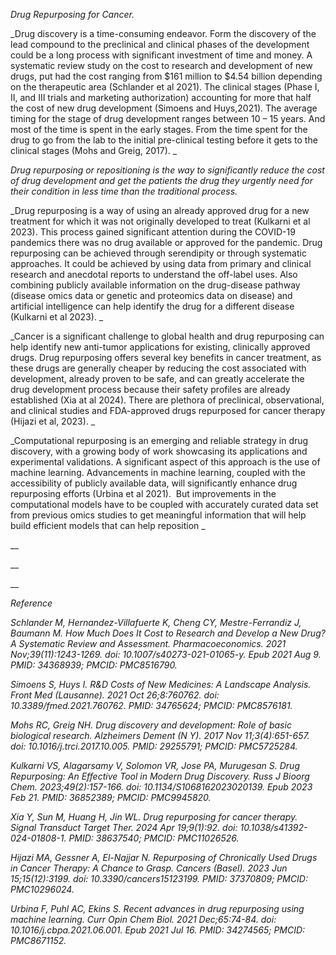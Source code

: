 _Drug Repurposing for Cancer._

_Drug discovery is a time-consuming endeavor. Form the discovery of the lead compound to the preclinical and clinical phases of the development could be a long process with significant investment of time and money. A systematic review study on the cost to research and development of new drugs, put had the cost ranging from $161 million to $4.54 billion depending on the therapeutic area (Schlander et al 2021). The clinical stages (Phase I, II, and III trials and marketing authorization) accounting for more that half the cost of new drug development (Simoens and Huys,2021). The average timing for the stage of drug development ranges between 10 – 15 years. And most of the time is spent in the early stages. From the time spent for the drug to go from the lab to the initial pre-clinical testing before it gets to the clinical stages (Mohs and Greig, 2017). _

_Drug repurposing or repositioning is the way to significantly reduce the cost of drug development and get the patients the drug they urgently need for their condition in less time than the traditional process._

_Drug repurposing is a way of using an already approved drug for a new treatment for which it was not originally developed to treat (Kulkarni et al 2023). This process gained significant attention during the COVID-19 pandemics there was no drug available or approved for the pandemic. Drug repurposing can be achieved through serendipity or through systematic approaches. It could be achieved by using data from primary and clinical research and anecdotal reports to understand the off-label uses. Also combining publicly available information on the drug-disease pathway (disease omics data or genetic and proteomics data on disease) and artificial intelligence can help identify the drug for a different disease (Kulkarni et al 2023). _

_Cancer is a significant challenge to global health and drug repurposing can help identify new anti-tumor applications for existing, clinically approved drugs. Drug repurposing offers several key benefits in cancer treatment, as these drugs are generally cheaper by reducing the cost associated with development, already proven to be safe, and can greatly accelerate the drug development process because their safety profiles are already established (Xia at al 2024). There are plethora of preclinical, observational, and clinical studies and FDA-approved drugs repurposed for cancer therapy (Hijazi et al, 2023). _

_Computational repurposing is an emerging and reliable strategy in drug discovery, with a growing body of work showcasing its applications and experimental validations. A significant aspect of this approach is the use of machine learning. Advancements in machine learning, coupled with the accessibility of publicly available data, will significantly enhance drug repurposing efforts (Urbina et al 2021).  But improvements in the computational models have to be coupled with accurately curated data set from previous omics studies to get meaningful information that will help build efficient models that can help reposition _

__

__

__

_Reference_

_Schlander M, Hernandez-Villafuerte K, Cheng CY, Mestre-Ferrandiz J, Baumann M. How Much Does It Cost to Research and Develop a New Drug? A Systematic Review and Assessment. Pharmacoeconomics. 2021 Nov;39(11):1243-1269. doi: 10.1007/s40273-021-01065-y. Epub 2021 Aug 9. PMID: 34368939; PMCID: PMC8516790._

_Simoens S, Huys I. R\&D Costs of New Medicines: A Landscape Analysis. Front Med (Lausanne). 2021 Oct 26;8:760762. doi: 10.3389/fmed.2021.760762. PMID: 34765624; PMCID: PMC8576181._

_Mohs RC, Greig NH. Drug discovery and development: Role of basic biological research. Alzheimers Dement (N Y). 2017 Nov 11;3(4):651-657. doi: 10.1016/j.trci.2017.10.005. PMID: 29255791; PMCID: PMC5725284._

_Kulkarni VS, Alagarsamy V, Solomon VR, Jose PA, Murugesan S. Drug Repurposing: An Effective Tool in Modern Drug Discovery. Russ J Bioorg Chem. 2023;49(2):157-166. doi: 10.1134/S1068162023020139. Epub 2023 Feb 21. PMID: 36852389; PMCID: PMC9945820._

_Xia Y, Sun M, Huang H, Jin WL. Drug repurposing for cancer therapy. Signal Transduct Target Ther. 2024 Apr 19;9(1):92. doi: 10.1038/s41392-024-01808-1. PMID: 38637540; PMCID: PMC11026526._

_Hijazi MA, Gessner A, El-Najjar N. Repurposing of Chronically Used Drugs in Cancer Therapy: A Chance to Grasp. Cancers (Basel). 2023 Jun 15;15(12):3199. doi: 10.3390/cancers15123199. PMID: 37370809; PMCID: PMC10296024._

_Urbina F, Puhl AC, Ekins S. Recent advances in drug repurposing using machine learning. Curr Opin Chem Biol. 2021 Dec;65:74-84. doi: 10.1016/j.cbpa.2021.06.001. Epub 2021 Jul 16. PMID: 34274565; PMCID: PMC8671152._
